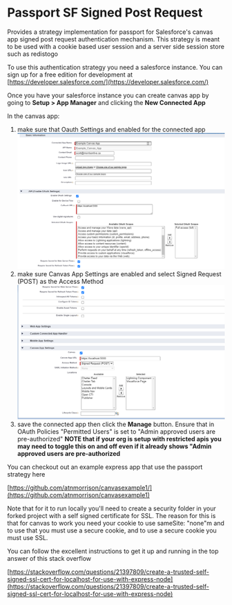 # Passport SF Signed Post Request

Provides a strategy implementation for passport for Salesforce's canvas app signed post request authentication mechanism. This strategy is meant to be used with a cookie based user session and a server side session store such as redistogo

To use this authentication strategy you need a salesforce instance. You can sign up for a free edition for development at [https://developer.salesforce.com/](https://developer.salesforce.com/)

Once you have your salesforce instance you can create canvas app by going to **Setup > App Manager** and clicking the **New Connected App** 

In the canvas app:

1. make sure that Oauth Settings and enabled for the connected app 
![oauth settings](https://github.com/atnmorrison/passport-sf-signed-post-request/blob/main/images/oauth_settings.png?raw=true)
2. make sure Canvas App Settings are enabled and select Signed Request (POST) as the Access Method 
![canvas settings](https://github.com/atnmorrison/passport-sf-signed-post-request/blob/main/images/canvas_settings.png?raw=true)
3. save the connected app then click the **Manage** button. Ensure that in OAuth Policies "Permitted Users" is set to "Admin approved users are pre-authorized" **NOTE that if your org is setup with restricted apis you may need to toggle this on and off even if it already shows "Admin approved users are pre-authorized**

You can checkout out an example express app that use the passport strategy here

[https://github.com/atnmorrison/canvasexample1/](https://github.com/atnmorrison/canvasexample1) 

Note that for it to run locally you'll need to create a security folder in your forked project with a self signed certificate for SSL. The reason for this is that for canvas to work you need your cookie to use sameSite: "none"m and to use that you must use a secure cookie, and to use a secure cookie you must use SSL.

You can follow the excellent instructions to get it up and running in the top answer of this stack overflow 

[https://stackoverflow.com/questions/21397809/create-a-trusted-self-signed-ssl-cert-for-localhost-for-use-with-express-node](https://stackoverflow.com/questions/21397809/create-a-trusted-self-signed-ssl-cert-for-localhost-for-use-with-express-node) 



